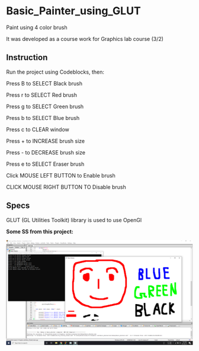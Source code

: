 # Basic_Painter_using_GLUT
Paint using 4 color brush

It was developed as a course work for Graphics lab course (3/2)
## Instruction

Run the project using Codeblocks, then:

Press B to SELECT Black brush

Press r to SELECT Red brush

Press g to SELECT Green brush

Press b to SELECT Blue brush

Press c to CLEAR window

Press + to INCREASE brush size

Press - to DECREASE brush size

Press e to SELECT     Eraser brush

Click MOUSE LEFT BUTTON to Enable brush

CLICK MOUSE RIGHT BUTTON TO Disable brush

## Specs
GLUT (GL Utilities Toolkit) library is used to use OpenGl


**Some SS from this project:**

<img src="photos/1.png" title="Click to enlarge picture"/>
